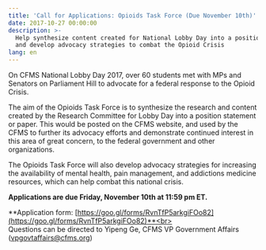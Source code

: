 ```yaml
---
title: 'Call for Applications: Opioids Task Force (Due November 10th)'
date: 2017-10-27 00:00:00
description: >-
  Help synthesize content created for National Lobby Day into a position paper
  and develop advocacy strategies to combat the Opioid Crisis
lang: en
---
```



On CFMS National Lobby Day 2017, over 60 students met with MPs and Senators on Parliament Hill to advocate for a federal response to the Opioid Crisis.

The aim of the Opioids Task Force is to synthesize the research and content created by the Research Committee for Lobby Day into a position statement or paper. This would be posted on the CFMS website, and used by the CFMS to further its advocacy efforts and demonstrate continued interest in this area of great concern, to the federal government and other organizations.

The Opioids Task Force will also develop advocacy strategies for increasing the availability of mental health, pain management, and addictions medicine resources, which can help combat this national crisis.

**Applications are due Friday, November 10th at 11:59 pm ET.**

**Application form: [https://goo.gl/forms/RvnTfP5arkgiFOo82](https://goo.gl/forms/RvnTfP5arkgiFOo82)**<br><br>Questions can be directed to Yipeng Ge, CFMS VP Government Affairs ([vpgovtaffairs@cfms.org](javascript:void(location.href='mailto:'+String.fromCharCode(118,112,103,111,118,116,97,102,102,97,105,114,115,64,99,102,109,115,46,111,114,103))))

&nbsp;

&nbsp;